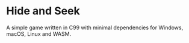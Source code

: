# Hide and Seek

A simple game written in C99 with minimal dependencies for Windows, macOS, Linux and WASM.
